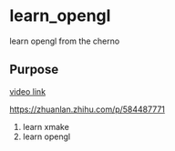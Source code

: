 # learn_opengl
learn opengl from the cherno

## Purpose

[video link](http://bit.ly/2lt7ccM)

https://zhuanlan.zhihu.com/p/584487771

1. learn xmake 
1. learn opengl


